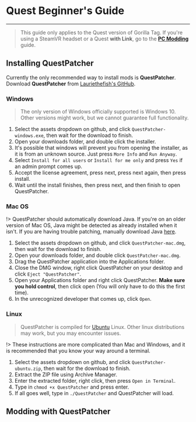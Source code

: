 # Quest Beginner's Guide
---
>
> This guide only applies to the Quest version of Gorilla Tag.
> If you're using a SteamVR headset or a Quest **with Link**, go to the [**PC Modding**](pc-guide) guide.
>

## Installing QuestPatcher

Currently the only recommended way to install mods is **QuestPatcher**. Download **QuestPatcher** from [Lauriethefish's GitHub](https://github.com/Lauriethefish/QuestPatcher/releases/latest).

### Windows

> The only version of Windows officially supported is Windows 10.
> Other versions might work, but we cannot guarantee full functionality.

1. Select the assets dropdown on github, and click `QuestPatcher-windows.exe`, then wait for the download to finish.
2. Open your downloads folder, and double click the installer.
3. It's possible that windows will prevent you from opening the installer, as it is from an unknown source. Just press `More Info` and `Run Anyway`.
4. Select `Install for all users` or `Install for me only` and press `Yes` if an admin prompt comes up.
5. Accept the license agreement, press next, press next again, then press install.
6. Wait until the install finishes, then press next, and then finish to open QuestPatcher.


### Mac OS

!> QuestPatcher should automatically download Java. If you're on an older version of Mac OS, Java might be detected as already installed when it isn't. If you are having trouble patching, manually download Java [here](https://www.java.com/en/).

1. Select the assets dropdown on github, and click `QuestPatcher-mac.dmg`, then wait for the download to finish.
2. Open your downloads folder, and double click `QuestPatcher-mac.dmg`.
3. Drag the QuestPatcher application into the Applications folder.
4. Close the DMG window, right click QuestPatcher on your desktop and click `Eject "QuestPatcher"`.
5. Open your Applications folder and right click QuestPatcher. **__Make sure you hold control__**, then click open (You will only have to do this the first time).
6. In the unrecognized developer that comes up, click `Open`.

### Linux

> QuestPatcher is compiled for [Ubuntu](https://ubuntu.com/) Linux.
> Other linux distributions may work, but you may encounter issues.

!> These instructions are more complicated than Mac and Windows, and it is recommended that you know your way around a terminal.

1. Select the assets dropdown on github, and click `QuestPatcher-ubuntu.zip`, then wait for the download to finish.
2. Extract the ZIP file using Archive Manager.
3. Enter the extracted folder, right click, then press `Open in Terminal`.
4. Type in `chmod +x QuestPatcher` and press enter.
5. If all goes well, type in `./QuestPatcher` and QuestPatcher will load.

## Modding with QuestPatcher